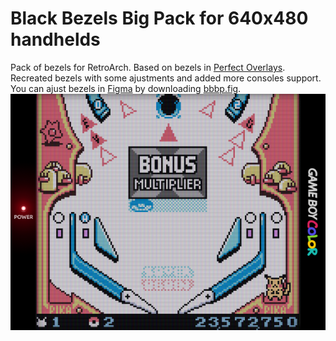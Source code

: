 # Black Bezels Big Pack for 640x480 handhelds
Pack of bezels for RetroArch. Based on bezels in [Perfect Overlays](https://github.com/ourigen/perfect_overlays). Recreated bezels with some ajustments and added more consoles support. You can ajust bezels in [Figma](www.figma.com) by downloading [bbbp.fig](https://github.com/bulkh/bbbp/blob/main/bbbp.fig).
![preview](https://github.com/bulkh/bbbp/blob/main/preview.png)
